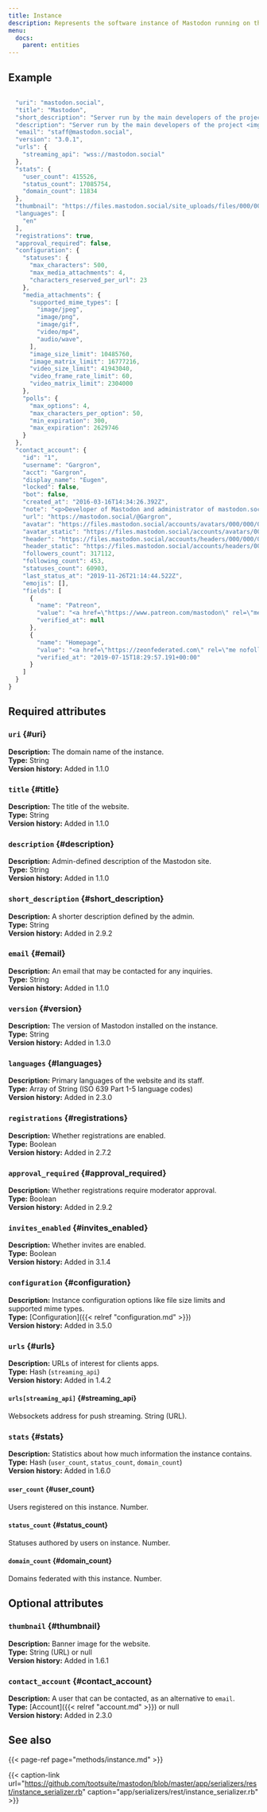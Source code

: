 ```yaml
---
title: Instance
description: Represents the software instance of Mastodon running on this domain.
menu:
  docs:
    parent: entities
---
```


## Example

```javascript

  "uri": "mastodon.social",
  "title": "Mastodon",
  "short_description": "Server run by the main developers of the project <img draggable=\"false\" alt=\"🐘\" class=\"emojione\" src=\"https://mastodon.social/emoji/1f418.svg\" /> It is not focused on any particular niche interest - everyone is welcome as long as you follow our code of conduct!",
  "description": "Server run by the main developers of the project <img draggable=\"false\" alt=\"🐘\" class=\"emojione\" src=\"https://mastodon.social/emoji/1f418.svg\" /> It is not focused on any particular niche interest - everyone is welcome as long as you follow our code of conduct!",
  "email": "staff@mastodon.social",
  "version": "3.0.1",
  "urls": {
    "streaming_api": "wss://mastodon.social"
  },
  "stats": {
    "user_count": 415526,
    "status_count": 17085754,
    "domain_count": 11834
  },
  "thumbnail": "https://files.mastodon.social/site_uploads/files/000/000/001/original/vlcsnap-2018-08-27-16h43m11s127.png",
  "languages": [
    "en"
  ],
  "registrations": true,
  "approval_required": false,
  "configuration": {
    "statuses": {
      "max_characters": 500,
      "max_media_attachments": 4,
      "characters_reserved_per_url": 23
    },
    "media_attachments": {
      "supported_mime_types": [
        "image/jpeg",
        "image/png",
        "image/gif",
        "video/mp4",
        "audio/wave",
      ],
      "image_size_limit": 10485760,
      "image_matrix_limit": 16777216,
      "video_size_limit": 41943040,
      "video_frame_rate_limit": 60,
      "video_matrix_limit": 2304000
    },
    "polls": {
      "max_options": 4,
      "max_characters_per_option": 50,
      "min_expiration": 300,
      "max_expiration": 2629746
    }
  },
  "contact_account": {
    "id": "1",
    "username": "Gargron",
    "acct": "Gargron",
    "display_name": "Eugen",
    "locked": false,
    "bot": false,
    "created_at": "2016-03-16T14:34:26.392Z",
    "note": "<p>Developer of Mastodon and administrator of mastodon.social. I post service announcements, development updates, and personal stuff.</p>",
    "url": "https://mastodon.social/@Gargron",
    "avatar": "https://files.mastodon.social/accounts/avatars/000/000/001/original/d96d39a0abb45b92.jpg",
    "avatar_static": "https://files.mastodon.social/accounts/avatars/000/000/001/original/d96d39a0abb45b92.jpg",
    "header": "https://files.mastodon.social/accounts/headers/000/000/001/original/c91b871f294ea63e.png",
    "header_static": "https://files.mastodon.social/accounts/headers/000/000/001/original/c91b871f294ea63e.png",
    "followers_count": 317112,
    "following_count": 453,
    "statuses_count": 60903,
    "last_status_at": "2019-11-26T21:14:44.522Z",
    "emojis": [],
    "fields": [
      {
        "name": "Patreon",
        "value": "<a href=\"https://www.patreon.com/mastodon\" rel=\"me nofollow noopener noreferrer\" target=\"_blank\"><span class=\"invisible\">https://www.</span><span class=\"\">patreon.com/mastodon</span><span class=\"invisible\"></span}",
        "verified_at": null
      },
      {
        "name": "Homepage",
        "value": "<a href=\"https://zeonfederated.com\" rel=\"me nofollow noopener noreferrer\" target=\"_blank\"><span class=\"invisible\">https://</span><span class=\"\">zeonfederated.com</span><span class=\"invisible\"></span}",
        "verified_at": "2019-07-15T18:29:57.191+00:00"
      }
    ]
  }
}
```

## Required attributes

### `uri` {#uri}

**Description:** The domain name of the instance.\
**Type:** String\
**Version history:** Added in 1.1.0

### `title` {#title}

**Description:** The title of the website.\
**Type:** String\
**Version history:** Added in 1.1.0

### `description` {#description}

**Description:** Admin-defined description of the Mastodon site.\
**Type:** String\
**Version history:** Added in 1.1.0

### `short_description` {#short_description}

**Description:** A shorter description defined by the admin.\
**Type:** String\
**Version history:** Added in 2.9.2

### `email` {#email}

**Description:** An email that may be contacted for any inquiries.\
**Type:** String\
**Version history:** Added in 1.1.0

### `version` {#version}

**Description:** The version of Mastodon installed on the instance.\
**Type:** String\
**Version history:** Added in 1.3.0

### `languages` {#languages}

**Description:** Primary languages of the website and its staff.\
**Type:** Array of String \(ISO 639 Part 1-5 language codes\)\
**Version history:** Added in 2.3.0

### `registrations` {#registrations}

**Description:** Whether registrations are enabled.\
**Type:** Boolean\
**Version history:** Added in 2.7.2

### `approval_required` {#approval_required}

**Description:** Whether registrations require moderator approval.\
**Type:** Boolean\
**Version history:** Added in 2.9.2

### `invites_enabled` {#invites_enabled}

**Description:** Whether invites are enabled.\
**Type:** Boolean\
**Version history:** Added in 3.1.4

### `configuration` {#configuration}

**Description:** Instance configuration options like file size limits and supported mime types.\
**Type:** [Configuration]({{< relref "configuration.md" >}})\
**Version history:** Added in 3.5.0

### `urls` {#urls}

**Description:** URLs of interest for clients apps.\
**Type:** Hash \(`streaming_api`\)\
**Version history:** Added in 1.4.2

#### `urls[streaming_api]` {#streaming_api}

Websockets address for push streaming. String \(URL\).

### `stats` {#stats}

**Description:** Statistics about how much information the instance contains.\
**Type:** Hash \(`user_count`, `status_count`, `domain_count`\)\
**Version history:** Added in 1.6.0

#### `user_count` {#user_count}

Users registered on this instance. Number.

#### `status_count` {#status_count}

Statuses authored by users on instance. Number.

#### `domain_count` {#domain_count}

Domains federated with this instance. Number.

## Optional attributes

### `thumbnail` {#thumbnail}

**Description:** Banner image for the website.\
**Type:** String \(URL\) or null\
**Version history:** Added in 1.6.1

### `contact_account` {#contact_account}

**Description:** A user that can be contacted, as an alternative to `email`.\
**Type:** [Account]({{< relref "account.md" >}}) or null\
**Version history:** Added in 2.3.0

## See also

{{< page-ref page="methods/instance.md" >}}

{{< caption-link url="https://github.com/tootsuite/mastodon/blob/master/app/serializers/rest/instance_serializer.rb" caption="app/serializers/rest/instance\_serializer.rb" >}}



